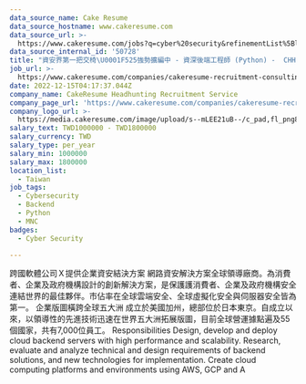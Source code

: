 ```yaml
---
data_source_name: Cake Resume
data_source_hostname: www.cakeresume.com
data_source_url: >-
  https://www.cakeresume.com/jobs?q=cyber%20security&refinementList%5Blang_name%5D%5B0%5D=English&refinementList%5Bsalary_type%5D=per_year&range%5Bsalary_range%5D%5Bmin%5D=1000000
data_source_internal_id: '50728'
title: "資安界第一把交椅\U0001F525強勢擴編中 - 資深後端工程師 (Python) -  CHH"
job_url: >-
  https://www.cakeresume.com/companies/cakeresume-recruitment-consulting/jobs/26a22e
date: 2022-12-15T04:17:37.044Z
company_name: CakeResume Headhunting Recruitment Service
company_page_url: 'https://www.cakeresume.com/companies/cakeresume-recruitment-consulting'
company_logo_url: >-
  https://media.cakeresume.com/image/upload/s--mLEE21uB--/c_pad,fl_png8,h_200,w_200/v1620881212/vdbipassrdfr8omwzeq6.png
salary_text: TWD1000000 - TWD1800000
salary_currency: TWD
salary_type: per_year
salary_min: 1000000
salary_max: 1800000
location_list:
  - Taiwan
job_tags:
  - Cybersecurity
  - Backend
  - Python
  - MNC
badges:
  - Cyber Security

---
```


跨國軟體公司Ｘ提供企業資安結決方案 網路資安解決方案全球領導廠商。為消費者、企業及政府機構設計的創新解決方案，是保護護消費者、企業及政府機構安全連結世界的最佳夥伴。市佔率在全球雲端安全、全球虛擬化安全與伺服器安全皆為第一。 企業版圖橫跨全球五大洲 成立於美國加州，總部位於日本東京。自成立以來，以領導性的先進技術迅速在世界五大洲拓展版圖，目前全球營運據點遍及55個國家，共有7,000位員工。 Responsibilities Design, develop and deploy cloud backend servers with high performance and scalability. Research, evaluate and analyze technical and design requirements of backend solutions, and new technologies for implementation. Create cloud computing platforms and environments using AWS, GCP and A